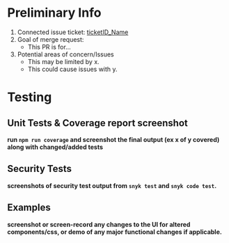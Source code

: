 <!-- the name for a PR should be the branch name -->

# Preliminary Info

1. Connected issue ticket: [ticketID_Name](github.com/issuePath)
2. Goal of merge request:
   - This PR is for...
3. Potential areas of concern/Issues
   - This may be limited by x.
   - This could cause issues with y.

# Testing

## Unit Tests & Coverage report screenshot

**run `npm run coverage` and screenshot the final output (ex x of y covered) along with changed/added tests**

## Security Tests

**screenshots of security test output from `snyk test` and `snyk code test`.**

## Examples

**screenshot or screen-record any changes to the UI for altered components/css, or demo of any major functional changes if applicable.**
